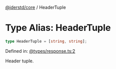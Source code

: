 [@jderstd/core](../README.md) / HeaderTuple

# Type Alias: HeaderTuple

```ts
type HeaderTuple = [string, string];
```

Defined in: [@types/response.ts:2](https://github.com/jderstd/javascript/blob/02a527e4c93d44346d8d60c7eebfc9fd7e020c79/packages/core/src/@types/response.ts#L2)

Header tuple.
